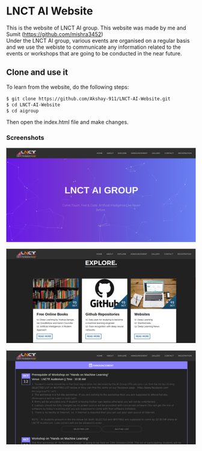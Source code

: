 # LNCT AI Website
This is the website of LNCT AI group. This website was made by me and Sumit (https://github.com/mishra3452)  
Under the LNCT AI group, various events are organised on a regular basis and we use the webiste to communicate any information related to the events or workshops that are going to be conducted in the near future.

## Clone and use it

To learn from the website, do the following steps:  
```
$ git clone https://github.com/Akshay-911/LNCT-AI-Website.git  
$ cd LNCT-AI-Website
$ cd aigroup
```  
Then open the index.html file and make changes.

### Screenshots  
![alt text](screenshots/indexpage1.png)  


![alt text](screenshots/indexpage2.png)  


![alt text](screenshots/indexpage3.png)  
